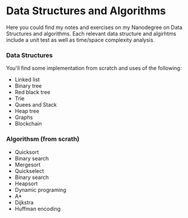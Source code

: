 # Data Structures and Algorithms 

Here you could find my notes and exercises on my Nanodegree on Data Structures and algorithms. 
Each relevant data structure and algirhtms include a unit test as well as time/space complexity analysis.

### Data Structures 

You'll find some implementation from scratch and uses of the following:

- Linked list
- Binary tree
- Red black tree
- Trie
- Quees and Stack
- Heap tree
- Graphs
- Blockchain

### Algorithsm (from scrath)

- Quicksort
- Binary search
- Mergesort
- Quickselect
- Binary search
- Heapsort
- Dynamic programing 
- A*
- Dijkstra
- Huffman encoding
